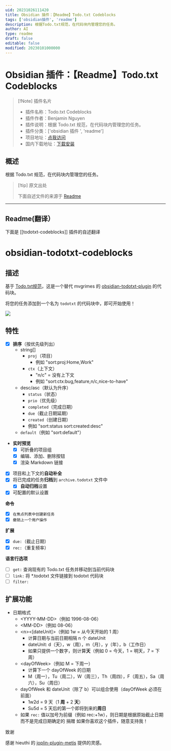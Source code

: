 ```yaml
---
uid: 20231026111420
title: Obsidian 插件：【Readme】Todo.txt Codeblocks
tags: ['obsidian插件', 'readme']
description: 根据Todo.txt规范，在代码块内管理您的任务。
author: AI
type: readme
draft: false
editable: false
modified: 20230101000000
---
```


# Obsidian 插件：【Readme】Todo.txt Codeblocks

> [!Note] 插件名片
> - 插件名称：Todo.txt Codeblocks
> - 插件作者：Benjamin Nguyen
> - 插件说明：根据 Todo.txt 规范，在代码块内管理您的任务。
> - 插件分类：['obsidian 插件 ', 'readme']
> - 项目地址：[点我访问](https://github.com/benjamonnguyen/obsidian-todotxt-codeblocks)
> - 国内下载地址：[下载安装](https://pkmer.cn/products/plugin/pluginMarket/?todotxt-codeblocks)

## 概述

根据 Todo.txt 规范，在代码块内管理您的任务。

> [!tip] 原文出处
>
>下面自述文件的来源于 [Readme](https://ghproxy.net/https://raw.githubusercontent.com/benjamonnguyen/obsidian-todotxt-codeblocks/master/README.md)

---

## Readme(翻译）

下面是 [[todotxt-codeblocks]] 插件的自述翻译

# obsidian-todotxt-codeblocks

## 描述

基于 [Todo.txt规范](https://github.com/todotxt/todo.txt)，这是一个替代 mvgrimes 的 [obsidian-todotxt-plugin](https://github.com/mvgrimes/obsidian-todotxt-plugin) 的代码块。

将您的任务添加到一个名为 `todotxt` 的代码块中，即可开始使用！

<img src="assets/demo.gif" />

## 特性

- [x] **排序**（按优先级列出）
  - string[]
    - `proj`（项目）
      - 例如 "sort:proj:Home,Work"
    - `ctx`（上下文）
      - "n/c" = 没有上下文
      - 例如 "sort:ctx:bug,feature,n/c,nice-to-have"
  - desc/asc（默认为升序）
    - `status`（状态）
    - `prio`（优先级）
    - `completed`（完成日期）
    - `due`（截止日期延期）
    - `created`（创建日期）
    - 例如 "sort:status sort:created:desc"
  - `default`（例如 "sort:default"）
- **实时预览**
  - [x] 可折叠的项目组
  - [x] 编辑、添加、删除按钮
  - [x] 渲染 Markdown 链接
- [x] 项目和上下文的**自动补全**
- [x] 将已完成的任务**归档**到 `archive.todotxt` 文件中
  - [x] **自动归档**设置
- [x] 可配置的默认设置

**命令**

- [x] `在焦点列表中创建新任务`
- [x] `撤销上一个用户操作`

**扩展**

  - [x] `due:`（截止日期）
  - [x] `rec:`（重复频率）

**语言行选项**

  - [ ] `get:` 查询现有的 Todo.txt 任务并移动到当前代码块
  - [ ] `link:` 将 *.todotxt 文件链接到 todotxt 代码块
  - [ ] `filter:`

## 扩展功能

  - 日期格式
    - \<YYYY-MM-DD>（例如 1996-08-06）
    - \<MM-DD>（例如 08-06）
    - \<n><[dateUnit]>（例如 1w = 从今天开始的 1 周）
      - 计算日期与当前日期相隔 n 个 dateUnit
      - dateUnit: d（天），w（周），m（月），y（年），b（工作日）
      - 如果只提供一个数字，则计算**天**（例如 0 = 今天，1 = 明天，7 = 下周）
    - \<dayOfWeek>（例如 M = 下周一）
      - 计算下一个 dayOfWeek 的日期
      - M（周一），Tu（周二），W（周三），Th（周四），F（周五），Sa（周六），Su（周日）
    - dayOfWeek 和 dateUnit（除了 b）可以组合使用（dayOfWeek 必须在前面）
      - 1w2d = 9 天（1 **周** + 2 **天**）
      - Su5d = 5 天后的第一个即将到来的**周日**
    - 如果 `rec:` 值以加号为前缀（例如 rec:+1w），则日期是根据原始截止日期而不是完成日期确定的
捐赠
如果你喜欢这个插件，随意支持我！

致谢

感谢 hieuthi 的 [joplin-plugin-metis](https://github.com/hieuthi/joplin-plugin-metis) 提供的灵感。
